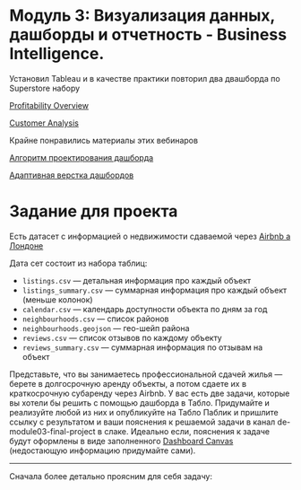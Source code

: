 # Модуль 3: Визуализация данных, дашборды и отчетность - Business Intelligence.

Установил Tableau и в качестве практики повторил два двашборда по Superstore набору

[Profitability Overview](https://public.tableau.com/views/Superstore_prac_16774887863090/Dashboard?:language=en-US&:display_count=n&:origin=viz_share_link)

[Customer Analysis](https://public.tableau.com/views/Superstore_cust_prac/Customers?:language=en-US&:display_count=n&:origin=viz_share_link)

Крайне понравились материалы этих вебинаров 

[Алгоритм проектирования дашборда](https://www.youtube.com/watch?v=xSp5ykKcQho)

[Адаптивная верстка дашбордов](https://www.youtube.com/watch?v=GE1czOiI-8o) 

# Задание для проекта

Есть датасет с информацией о недвижимости сдаваемой через [Airbnb а Лондоне](https://www.kaggle.com/labdmitriy/airbnb) 

Дата сет состоит из набора таблиц:
- `listings.csv` — детальная информация про каждый объект
- `listings_summary.csv` — суммарная информация про каждый объект (меньше колонок)
- `calendar.csv` — календарь доступности объекта по дням за год
- `neighbourhoods.csv` — список районов
- `neighbourhoods.geojson` — гео-шейп района
- `reviews.csv` — список отзывов по каждому объекту
- `reviews_summary.csv` — суммарная информация по отзывам на объект

Представьте, что вы занимаетесь профессиональной сдачей жилья — берете в долгосрочную аренду объекты, а потом сдаете их в краткосрочную субаренду через Airbnb. У вас есть две задачи, которые вы хотели бы решить с помощью дашборда в Табло. Придумайте и реализуйте любой из них и опубликуйте на Табло Паблик и пришлите ссылку с результатом и ваши пояснения к решаемой задачи в канал de-module03-final-project в слаке. Идеально если, пояснения к задаче будут оформлены в виде заполненного [Dashboard Canvas](https://youtu.be/xSp5ykKcQho) (недостающую информацию придумайте сами).

---

Сначала более детально проясним для себя задачу:
